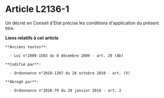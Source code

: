 # Article L2136-1

Un décret en Conseil d'Etat précise les conditions d'application du présent titre.

**Liens relatifs à cet article**

	**Anciens textes**:

	  - Loi n°2009-1503 du 8 décembre 2009 - art. 29 (Ab)

	**Codifié par**:

	  - Ordonnance n°2010-1307 du 28 octobre 2010 - art. (V)

	**Abrogé par**:

	  - Ordonnance n°2016-79 du 29 janvier 2016 - art. 2
